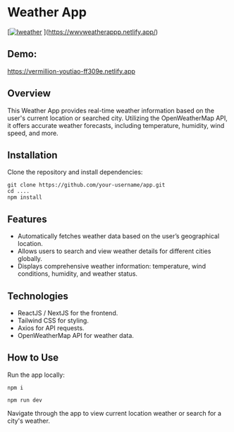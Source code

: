 # Weather App
[[![Iweather](https://github.com/miracy1lmaz/iweather/assets/76847694/c2e01c70-17c2-42f8-b59c-e1ed81617a49)](https://wwvweatherappp.netlify.app)
](https://wwvweatherappp.netlify.app/)
## Demo: 
https://vermillion-youtiao-ff309e.netlify.app

## Overview
This Weather App provides real-time weather information based on the user's current location or searched city. Utilizing the OpenWeatherMap API, it offers accurate weather forecasts, including temperature, humidity, wind speed, and more.

## Installation
Clone the repository and install dependencies:
```
git clone https://github.com/your-username/app.git
cd ....
npm install
```

## Features
- Automatically fetches weather data based on the user’s geographical location.
- Allows users to search and view weather details for different cities globally.
- Displays comprehensive weather information: temperature, wind conditions, humidity, and weather status.

## Technologies
- ReactJS / NextJS for the frontend.
- Tailwind CSS for styling.
- Axios for API requests.
- OpenWeatherMap API for weather data.

## How to Use
Run the app locally:

```
npm i

npm run dev

```
Navigate through the app to view current location weather or search for a city's weather.

